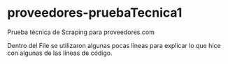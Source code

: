# proveedores-pruebaTecnica1
Prueba técnica de Scraping para proveedores.com

Dentro del File se utilizaron algunas pocas líneas para explicar lo que hice con algunas de las líneas de código.
